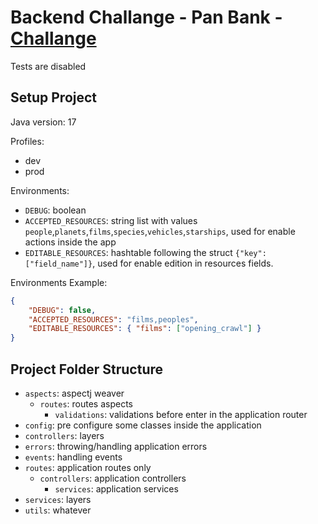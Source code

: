 # Backend Challange - Pan Bank - [Challange](./docs/challange.md)

Tests are disabled

## Setup Project

Java version: 17

Profiles:
- dev
- prod

Environments:
- `DEBUG`: boolean
- `ACCEPTED_RESOURCES`: string list with values `people`,`planets`,`films`,`species`,`vehicles`,`starships`, used for enable actions inside the app
- `EDITABLE_RESOURCES`: hashtable following the struct `{"key": ["field_name"]}`, used for enable edition in resources fields.

Environments Example:

```json
{
	"DEBUG": false,
	"ACCEPTED_RESOURCES": "films,peoples",
	"EDITABLE_RESOURCES": { "films": ["opening_crawl"] }
}
```

## Project Folder Structure

- `aspects`: aspectj weaver
  - `routes`: routes aspects
    - `validations`: validations before enter in the application router
- `config`: pre configure some classes inside the application
- `controllers`: layers
- `errors`: throwing/handling application errors
- `events`: handling events
- `routes`: application routes only
  - `controllers`: application controllers
    - `services`: application services
- `services`: layers
- `utils`: whatever
